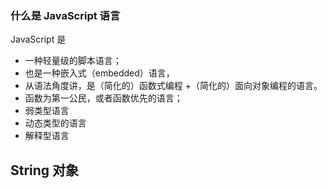 ### 什么是 JavaScript 语言

JavaScript 是

+ 一种轻量级的脚本语言；
+ 也是一种嵌入式（embedded）语言，
+ 从语法角度讲，是（简化的）函数式编程 +（简化的）面向对象编程的语言。
+ 函数为第一公民，或者函数优先的语言；
+ 弱类型语言
+ 动态类型的语言
+ 解释型语言

## String 对象




